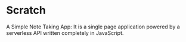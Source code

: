 # Scratch
A Simple Note Taking App: It is a single page application powered by a serverless API written completely in JavaScript. 
